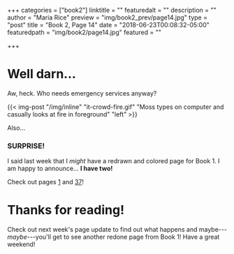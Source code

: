 +++
categories = ["book2"]
linktitle = ""
featuredalt = ""
description = ""
author = "Maria Rice"
preview = "img/book2_prev/page14.jpg"
type = "post"
title = "Book 2, Page 14"
date = "2018-06-23T00:08:32-05:00"
featuredpath = "img/book2/page14.jpg"
featured = ""

+++

# Well darn...

Aw, heck. Who needs emergency services anyway?

{{< img-post "/img/inline" "it-crowd-fire.gif" "Moss types on computer and casually looks at fire in foreground" "left" >}}

Also...

### SURPRISE!

I said last week that I *might* have a redrawn and 
colored page for Book 1. I am happy to announce...
**I have two!**

Check out pages [1](https://mcrice123.github.io/morphic/blog/book-1-page-01/)
and [37](https://mcrice123.github.io/morphic/blog/book-1-page-37/)!

# Thanks for reading!

Check out next week's page update to find out what happens 
and maybe---*maybe*---you'll get to see another redone page 
from Book 1! Have a great weekend!


